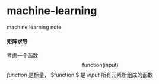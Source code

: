 # machine-learning
machine learning note

#### 矩阵求导

考虑一个函数
$$
\text { function(input) }
$$
$function$ 是标量， $function $ 是 $input$ 所有元素所组成的函数

